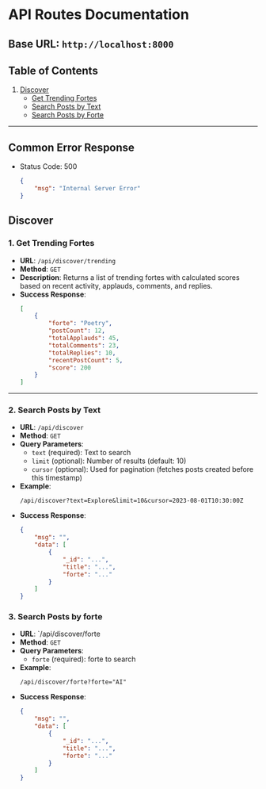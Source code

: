 # API Routes Documentation

## Base URL: `http://localhost:8000`

## Table of Contents

1. [Discover](#discover)
    - [Get Trending Fortes](#1-get-trending-fortes)
    - [Search Posts by Text](#2-search-posts-by-text)
    - [Search Posts by Forte](#3-search-posts-by-forte)

---

## Common Error Response

- Status Code: 500
    ```json
    {
        "msg": "Internal Server Error"
    }
    ```

## Discover

### 1. Get Trending Fortes

- **URL**: `/api/discover/trending`
- **Method**: `GET`
- **Description**: Returns a list of trending fortes with calculated scores based on recent activity, applauds, comments, and replies.
- **Success Response**:
    ```json
    [
        {
            "forte": "Poetry",
            "postCount": 12,
            "totalApplauds": 45,
            "totalComments": 23,
            "totalReplies": 10,
            "recentPostCount": 5,
            "score": 200
        }
    ]
    ```

---

### 2. Search Posts by Text

- **URL**: `/api/discover`
- **Method**: `GET`
- **Query Parameters**:
    - `text` (required): Text to search
    - `limit` (optional): Number of results (default: 10)
    - `cursor` (optional): Used for pagination (fetches posts created before this timestamp)
- **Example**:
    ```
    /api/discover?text=Explore&limit=10&cursor=2023-08-01T10:30:00Z
    ```
- **Success Response**:
    ```json
    {
        "msg": "",
        "data": [
            {
                "_id": "...",
                "title": "...",
                "forte": "..."
            }
        ]
    }
    ```

### 3. Search Posts by forte

- **URL**: `/api/discover/forte
- **Method**: `GET`
- **Query Parameters**:
    - `forte` (required): forte to search
- **Example**:
    ```
    /api/discover/forte?forte="AI"
    ```
- **Success Response**:
    ```json
    {
        "msg": "",
        "data": [
            {
                "_id": "...",
                "title": "...",
                "forte": "..."
            }
        ]
    }
    ```
